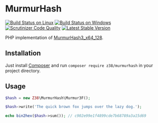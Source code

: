 # MurmurHash

[![Build Status on Linux](https://travis-ci.org/z38/murmurhash.png?branch=master)](https://travis-ci.org/z38/murmurhash)
[![Build Status on Windows](https://ci.appveyor.com/api/projects/status/kot2i681d83irp2w/branch/master?svg=true)](https://ci.appveyor.com/project/z38/murmurhash)
[![Scrutinizer Code Quality](https://scrutinizer-ci.com/g/z38/murmurhash/badges/quality-score.png?b=master)](https://scrutinizer-ci.com/g/z38/murmurhash/?branch=master)
[![Latest Stable Version](https://poser.pugx.org/z38/murmurhash/v/stable)](https://packagist.org/packages/z38/murmurhash)

PHP implementation of [MurmurHash3_x64_128](https://github.com/aappleby/smhasher/wiki/MurmurHash3).


## Installation

Just install [Composer](http://getcomposer.org) and run `composer require z38/murmurhash` in your project directory.


## Usage

```php
$hash = new Z38\MurmurHash\Murmur3F();

$hash->write('The quick brown fox jumps over the lazy dog.');

echo bin2hex($hash->sum()); // c902e99e1f4899cde7b68789a3a15d69
```
